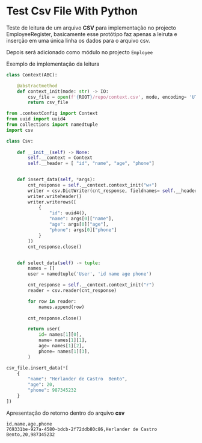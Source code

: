 # Test Csv File With Python

Teste de leitura de um arquivo **CSV** para implementação no projecto EmployeeRegister,
basicamente esse protótipo faz apenas a leiruta e inserção em uma única linha os dados para o arquivo csv.


Depois será adicionado como módulo no projecto `Employee`

Exemplo de implementação da leitura

```python
class Context(ABC):

    @abstractmethod
    def context_init(mode: str) -> IO:
        csv_file = open(f'{ROOT}/repo/context.csv', mode, encoding= 'UTF8', newline= '')
        return csv_file
```


```python
from .contextConfig import Context
from uuid import uuid4
from collections import namedtuple
import csv

class Csv:
    
    def __init__(self) -> None:
        self.__context = Context
        self.__header = [ "id", "name", "age", "phone"]


    def insert_data(self, *args):
        cnt_response = self.__context.context_init("w+")
        writer = csv.DictWriter(cnt_response, fieldnames= self.__header)
        writer.writeheader()
        writer.writerows([
            {
                "id": uuid4(),
                "name": args[0]["name"],
                "age": args[0]["age"],
                "phone": args[0]["phone"]
            }
        ])
        cnt_response.close()


    def select_data(self) -> tuple:
        names = []
        user = namedtuple('User', 'id name age phone')

        cnt_response = self.__context.context_init("r")
        reader = csv.reader(cnt_response)           

        for row in reader:
            names.append(row)
        
        cnt_response.close()

        return user(
            id= names[1][0],
            name= names[1][1],
            age= names[1][2],
            phone= names[1][3],
        )        
```

```python
csv_file.insert_data(*[
    {            
        "name": "Herlander de Castro  Bento",
        "age": 20,
        "phone": 987345232
    }
])
```


Apresentação do retorno dentro do arquivo **csv**

```csv
id,name,age,phone
769331be-927a-4580-bdcb-2f72ddb80c86,Herlander de Castro Bento,20,987345232

```